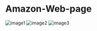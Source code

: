 # Amazon-Web-page
![image1](https://github.com/Balwant6378/Amazon-Web-page/assets/145771338/5af38609-bd0a-42de-bc69-d7eea9ccfc7f)
![image2](https://github.com/Balwant6378/Amazon-Web-page/assets/145771338/ff9253dd-ed7d-474c-9ca2-617e66e1cffe)
![image3](https://github.com/Balwant6378/Amazon-Web-page/assets/145771338/69acdf98-0172-4e88-b810-133604d4ef34)


